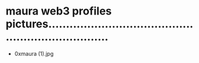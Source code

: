 # maura web3 profiles pictures......................................................................
- 0xmaura (1).jpg
